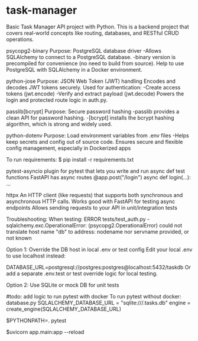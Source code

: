 # task-manager

Basic Task Manager API project with Python. This is a backend project that covers real-world concepts like routing, databases, and RESTful CRUD operations.

psycopg2-binary
Purpose: PostgreSQL database driver
-Allows SQLAlchemy to connect to a PostgreSQL database.
-binary version is precompiled for convenience (no need to build from source).
Help to use PostgreSQL with SQLAlchemy in a Docker environment.

python-jose
Purpose: JSON Web Token (JWT) handling
Encodes and decodes JWT tokens securely.
Used for authentication:
-Create access tokens (jwt.encode)
-Verify and extract payload (jwt.decode)
Powers the login and protected route logic in auth.py.

passlib[bcrypt]
Purpose: Secure password hashing
-passlib provides a clean API for password hashing. -[bcrypt] installs the bcrypt hashing algorithm, which is strong and widely used.

python-dotenv
Purpose: Load environment variables from .env files
-Helps keep secrets and config out of source code.
Ensures secure and flexible config management, especially in Dockerized apps

To run requirements:
$ pip install -r requirements.txt

pytest-asyncio
plugin for pytest that lets you write and run async def test functions
FastAPI has async routes
@app.post("/login")
async def login(...): ...

httpx
An HTTP client (like requests) that supports both synchronous and asynchronous HTTP calls.
Works good with FastAPI for testing async endpoints
Allows sending requests to your API in unit/integration tests

Troubleshooting:
When testing:
ERROR tests/test_auth.py - sqlalchemy.exc.OperationalError: (psycopg2.OperationalError) could not translate host name "db" to address: nodename nor servname provided, or not known

Option 1: Override the DB host in local .env or test config
Edit your local .env to use localhost instead:

DATABASE_URL=postgresql://postgres:postgres@localhost:5432/taskdb
Or add a separate .env.test or test override logic for local testing.

Option 2: Use SQLite or mock DB for unit tests

#todo: add logic to run pytest with docker
To run pytest without docker:
database.py
SQLALCHEMY_DATABASE_URL = "sqlite:///.tasks.db"
engine = create_engine(SQLALCHEMY_DATABASE_URL)

$PYTHONPATH=. pytest

$uvicorn app.main:app --reload
